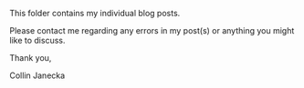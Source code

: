 This folder contains my individual blog posts.

Please contact me regarding any errors in my post(s) or anything you might like to discuss.

Thank you,

Collin Janecka
